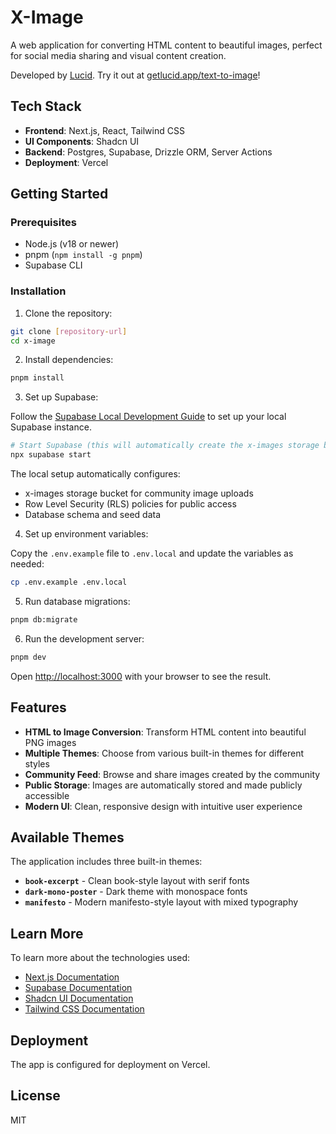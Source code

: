 # X-Image

A web application for converting HTML content to beautiful images, perfect for social media sharing and visual content creation.

Developed by [Lucid](https://getlucid.app). Try it out at [getlucid.app/text-to-image](https://getlucid.app/text-to-image)!

## Tech Stack

- **Frontend**: Next.js, React, Tailwind CSS
- **UI Components**: Shadcn UI
- **Backend**: Postgres, Supabase, Drizzle ORM, Server Actions
- **Deployment**: Vercel

## Getting Started

### Prerequisites

- Node.js (v18 or newer)
- pnpm (`npm install -g pnpm`)
- Supabase CLI

### Installation

1. Clone the repository:

```bash
git clone [repository-url]
cd x-image
```

2. Install dependencies:

```bash
pnpm install
```

3. Set up Supabase:

Follow the [Supabase Local Development Guide](https://supabase.com/docs/guides/local-development/cli/getting-started) to set up your local Supabase instance.

```bash
# Start Supabase (this will automatically create the x-images storage bucket and apply RLS policies)
npx supabase start
```

The local setup automatically configures:
- x-images storage bucket for community image uploads
- Row Level Security (RLS) policies for public access
- Database schema and seed data

4. Set up environment variables:

Copy the `.env.example` file to `.env.local` and update the variables as needed:

```bash
cp .env.example .env.local
```

5. Run database migrations:

```bash
pnpm db:migrate
```

6. Run the development server:

```bash
pnpm dev
```

Open [http://localhost:3000](http://localhost:3000) with your browser to see the result.

## Features

- **HTML to Image Conversion**: Transform HTML content into beautiful PNG images
- **Multiple Themes**: Choose from various built-in themes for different styles
- **Community Feed**: Browse and share images created by the community
- **Public Storage**: Images are automatically stored and made publicly accessible
- **Modern UI**: Clean, responsive design with intuitive user experience

## Available Themes

The application includes three built-in themes:

- **`book-excerpt`** - Clean book-style layout with serif fonts
- **`dark-mono-poster`** - Dark theme with monospace fonts
- **`manifesto`** - Modern manifesto-style layout with mixed typography

## Learn More

To learn more about the technologies used:

- [Next.js Documentation](https://nextjs.org/docs)
- [Supabase Documentation](https://supabase.com/docs)
- [Shadcn UI Documentation](https://ui.shadcn.com)
- [Tailwind CSS Documentation](https://tailwindcss.com/docs)

## Deployment

The app is configured for deployment on Vercel.

## License

MIT 

